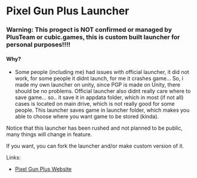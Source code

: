 # Pixel Gun Plus Launcher

### Warning: This progect is NOT confirmed or managed by PlusTeam or cubic.games, this is custom built launcher for personal purposes!!!!

#### Why?
- Some people (including me) had issues with official launcher, it did not work, for some people it didnt launch, for me it crashes game... So, i made my own launcher on unity, since PGP is made on Unity, there should be no problems. Official launcher also didnt really care where to save game... so.. it save it in appdata folder, which in most (if not all) cases is located on main drive, which is not really good for some people.
This launcher saves game in launcher folder, which makes you able to choose where you want game to be stored (kinda).

Notice that this launcher has been rushed and not planned to be public, many things will change in feature.

If you want, you can fork the launcher and/or make custom version of it.

Links:
- [Pixel Gun Plus Website](https://pixelgun.plus/)
